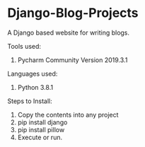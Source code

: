 # Django-Blog-Projects
A Django based website for writing blogs.

Tools used:
1. Pycharm Community Version 2019.3.1

Languages used:
1. Python 3.8.1

Steps to Install:
1. Copy the contents into any project
2. pip install django
3. pip install pillow
4. Execute or run.


